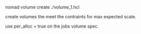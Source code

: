 nomad volume create ./volume_1.hcl

create volumes the meet the contraints for max expected scale.

use per_alloc = true on the jobs volume spec.
